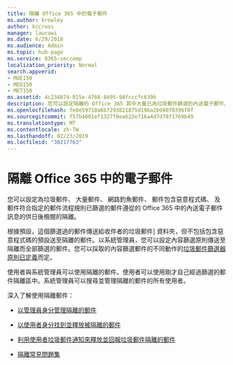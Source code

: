 ```yaml
---
title: 隔離 Office 365 中的電子郵件
ms.author: krowley
author: kccross
manager: laurawi
ms.date: 6/29/2018
ms.audience: Admin
ms.topic: hub-page
ms.service: O365-seccomp
localization_priority: Normal
search.appverid:
- MOE150
- MED150
- MET150
ms.assetid: 4c234874-015e-4768-8495-98fcccfc639b
description: 您可以設定隔離的 Office 365 其中大量已為垃圾郵件篩選的內送電子郵件、 網路釣魚郵件中的內送電子郵件和惡意程式碼可以保留供日後檢閱。
ms.openlocfilehash: fe8e59718a6b7293821875d19ba2b98070396f0f
ms.sourcegitcommit: f57b4001ef1327f0ea622e716a4d7d78f1769b49
ms.translationtype: MT
ms.contentlocale: zh-TW
ms.lasthandoff: 02/23/2019
ms.locfileid: "30217763"
---
```

# <a name="quarantine-email-messages-in-office-365"></a>隔離 Office 365 中的電子郵件

您可以設定為垃圾郵件、 大量郵件、 網路釣魚郵件、 郵件包含惡意程式碼、 及郵件符合指定的郵件流程規則已篩選的郵件遵從的 Office 365 中的內送電子郵件訊息的供日後檢閱的隔離。
  
根據預設，這個篩選過的郵件傳送給收件者的垃圾郵件] 資料夾，但不包括包含惡意程式碼的預設送至隔離的郵件。以系統管理員，您可以設定內容篩選原則傳送至隔離而全部篩選的郵件。您可以採取的內容篩選郵件的不同動作的[垃圾郵件篩選器原則已定義](https://go.microsoft.com/fwlink/?LinkId=799736)而定。
  
使用者與系統管理員可以使用隔離的郵件。使用者可以使用剛才自己經過篩選的郵件隔離區中。系統管理員可以搜尋並管理隔離的郵件的所有使用者。
  
深入了解使用隔離郵件：
  
- [以管理員身分管理隔離的郵件](manage-quarantined-messages-and-files.md)
    
- [以使用者身分找到並釋放被隔離的郵件](find-and-release-quarantined-messages-as-a-user.md)
    
- [利用使用者垃圾郵件通知來釋放並回報垃圾郵件隔離的郵件](use-spam-notifications-to-release-and-report-quarantined-messages.md)
    
- [隔離常見問題集](quarantine-faq.md)
    

